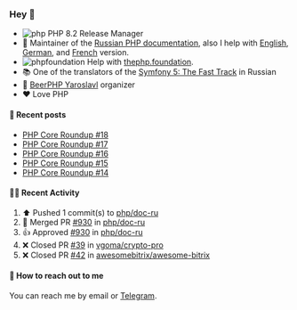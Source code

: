 ### Hey 👋

- ![php](https://user-images.githubusercontent.com/4685504/174548850-037dfd35-3b33-4154-9c50-95efd45ba66a.png) PHP 8.2 Release Manager
- 📖 Maintainer of the [Russian PHP documentation](https://github.com/php/doc-ru), also I help with [English](https://github.com/php/doc-en), [German](https://github.com/php/doc-de), and [French](https://github.com/php/doc-fr) version.
- ![phpfoundation](https://user-images.githubusercontent.com/4685504/174548733-72f62c18-f57e-47a6-8201-cb3d87e06b98.png) Help with [thephp.foundation](https://github.com/ThePHPF/thephp.foundation).
- 📚 One of the translators of
  the [Symfony 5: The Fast Track](https://symfony.com/doc/current/the-fast-track/ru/index.html)
  in Russian
- 🍻 [BeerPHP Yaroslavl](https://github.com/beerphp/yaroslavl) organizer
- ❤️ Love PHP

#### 📜 Recent posts

<!-- BLOG-POST-LIST:START -->
- [PHP Core Roundup #18](https://thephp.foundation/blog/2023/11/01/php-core-roundup-18/)
- [PHP Core Roundup #17](https://thephp.foundation/blog/2023/10/01/php-core-roundup-17/)
- [PHP Core Roundup #16](https://thephp.foundation/blog/2023/09/01/php-core-roundup-16/)
- [PHP Core Roundup #15](https://thephp.foundation/blog/2023/08/01/php-core-roundup-15/)
- [PHP Core Roundup #14](https://thephp.foundation/blog/2023/07/01/php-core-roundup-14/)
<!-- BLOG-POST-LIST:END -->

#### 👨‍💻 Recent Activity

<!--RECENT_ACTIVITY:start-->
1. ⬆️ Pushed 1 commit(s) to [php/doc-ru](https://github.com/php/doc-ru)<br>
2. 🎉 Merged PR [#930](https://github.com/php/doc-ru/pull/930) in [php/doc-ru](https://github.com/php/doc-ru)<br>
3. 👍 Approved [#930](https://github.com/php/doc-ru/pull/930#pullrequestreview-1906361934) in [php/doc-ru](https://github.com/php/doc-ru)<br>
4. ❌ Closed PR [#39](https://github.com/vgoma/crypto-pro/pull/39) in [vgoma/crypto-pro](https://github.com/vgoma/crypto-pro)<br>
5. ❌ Closed PR [#42](https://github.com/awesomebitrix/awesome-bitrix/pull/42) in [awesomebitrix/awesome-bitrix](https://github.com/awesomebitrix/awesome-bitrix)<br>
<!--RECENT_ACTIVITY:end-->

#### 💌 How to reach out to me

You can reach me by email or [Telegram](https://t.me/saundefined).
